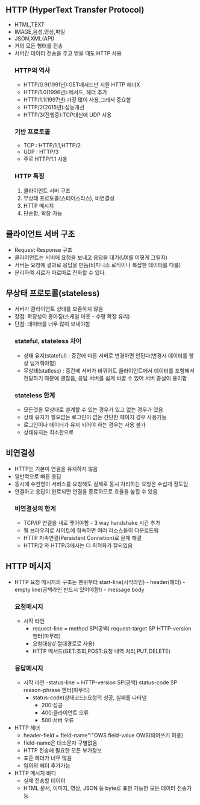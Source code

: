 ## HTTP (HyperText Transfer Protocol)
- HTML,TEXT
- IMAGE,음성,영상,파일
- JSON,XML(API)
- 거의 모든 형태를 전송
- 서버간 데이터 전송을 주고 받을 때도 HTTP 사용
    ### HTTP의 역사
    - HTTP/0.9(1991년):GET메서드만 지원 HTTP 헤더X
    - HTTP/1.0(1996년):메서드, 헤더 추가
    - HTTP/1.1(1997년):가장 많이 사용,그래서 중요함
    - HTTP/2(2015년):성능개선
    - HTTP/3(진행중):TCP대신에 UDP 사용
    ### 기반 프로토콜
    - TCP : HTTP/1.1,HTTP/2
    - UDP : HTTP/3
    - 주로 HTTP/1.1 사용
    ### HTTP 특징
    1. 클라이언트 서버 구조
    2. 무상태 프로토콜(스테이스리스), 비연결성
    3. HTTP 메시지
    4. 단순함, 확장 가능

## 클라이언트 서버 구조
- Request Response 구조
- 클라이언트는 서버에 요청을 보내고 응답을 대기(UX를 어떻게 그릴지)
- 서버는 요청에 결과로 응답을 만듬(비지니스 로직이나 복잡한 데이터를 다룸)
- 분리하여 서로가 따로따로 진화할 수 있다.

## 무상태 프로토콜(stateless)
- 서버가 클라이언트 상태를 보존하지 않음
- 장점: 확장성이 좋아짐(스케일 아웃 - 수평 확장 유리)
- 단점: 데이터를 너무 많이 보내야함 
    ### stateful, stateless 차이
    - 상태 유지(stateful) :  중간에 다른 서버로 변경하면 안된다(변경시 데이터를 항상 넘겨줘야함) 
    - 무상태(statless) : 중간에 서버가 바뀌어도 클라이언트에서 데이터를 포함해서 전달하기 때문에 괜찮음, 응답 서버를 쉽게 바꿀 수 있어 서버 증설이 용이함
    ### stateless 한계
    - 모든것을 무상태로 설계할 수 있는 경우가 있고 없는 경우가 있음
    - 상태 유지가 필요없는 로그인이 없는 간단한 페이지 경우 사용가능
    - 로그인이나 데이터가 유지 되어야 하는 경우는 사용 불가
    - 상태유지는 최소한으로
## 비연결성
- HTTP는 기본이 연결을 유지하지 않음
- 일반적으로 빠른 응답
- 동시에 수천명이 서비스를 요청해도 실제로 동시 처리하는 요청은 수십개 정도임
- 연결하고 응답이 완료되면 연결을 종료하므로 효율을 높힐 수 있음
    ### 비연결성의 한계
    - TCP/IP 연결을 새로 맺어야함 - 3 way handshake 시간 추가
    - 웹 브라우저로 사이트에 접속하면 여러 리소스들이 다운로드됨
    - HTTP 지속연결(Persistent Connetion)로 문제 해결
    - HTTP/2 와 HTTP/3에서는 더 최적화가 잘되있음
## HTTP 메시지
- HTTP 요청 메시지의 구조는 맨위부터 start-line(시작라인) - header(헤더) - empty line(공백라인 반드시 있어야함!) - message body
    ### 요청메시지
    - 시작 라인
        - request-line = method SP(공백) request-target SP HTTP-version 엔터(마무리)
        - 요청대상(/ 절대경로로 사용)
        - HTTP 메서드(GET:조회,POST:요청 내역 처리,PUT,DELETE)
    ### 응답메시지
    - 시작 라인
        -status-line = HTTP-version SP(공백) status-code SP reason-phrase 엔터(마무리)
        - status-code(상태코드):요청의 성공, 실패를 나타냄
            - 200:성공
            - 400:클라이언트 오류
            - 500:서버 오류
- HTTP 헤더
    - header-field = field-name":"OWS field-value OWS(띄어쓰기 허용)
    - field-name은 대소문자 구별없음
    - HTTP 전송에 필요한 모든 부가정보
    - 표준 헤더가 너무 많음
    - 임의의 헤더 추가가능
- HTTP 메시지 바디
    - 실제 전송할 데이터
    - HTML 문서, 이미지, 영상, JSON 등 byte로 표현 가능한 모든 데이터 전송가능